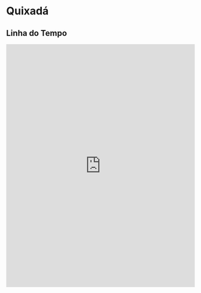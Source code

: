 # Quixadá

## Linha do Tempo

<iframe src='https://cdn.knightlab.com/libs/timeline3/latest/embed/index.html?source=1vSCZiL1MXozGYtoVGGopOFUaE57DE1unWw8-QXDZ1vA&font=Default&lang=pt&initial_zoom=2&height=650' width='100%' height='650' webkitallowfullscreen mozallowfullscreen allowfullscreen frameborder='0'></iframe>